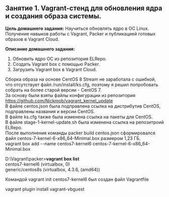 ## Занятие 1. Vagrant-стенд для обновления ядра и создания образа системы. ##

**Цель домашнего задания:**
Научиться обновлять ядро в ОС Linux. Получение навыков работы с Vagrant, Packer и публикацией готовых образов в Vagrant Cloud.

**Описание домашнего задания:**
1. Обновить ядро ОС из репозитория ELRepo.
2. Создать Vagrant box c помощью Packer.
3. Загрузить Vagrant box в Vagrant Cloud.

Сборка образа на основе CentOS 8 Stream не заработала с ошибкой, что отсутствует файл /run/install/ks.cfg, поэтому я решил попробовать собрать на более старой версии - CentOS 7.\
За основу были взяты файлы конфигурации из репозитория https://github.com/Nickmob/vagrant_kernel_update  
В файле centos.json была подправлена ссылка на дистрибутив CentOS, подправлены названия и версии CentOS.\
В файле ks.cfg также была изменена ссылка на пакеты для CentOS.\
В файле stage-1-kernel-update.sh была изменена ссылка на репозитроий ELRepo.\
После выполнения команды packer build centos.json сформировался файл centos-7-kernel-6-x86_64-Minimal.box размером 1,23 ГБ.\
vagrant box add --name centos7-kernel6 centos-7-kernel-6-x86_64-Minimal.box

D:\Vagrant\packer>**vagrant box list**\
centos7-kernel6  (virtualbox, 0)\
generic/centos8s (virtualbox, 4.3.6, (amd64))

Командой vagrant init centos7-kernel6 был создан файл Vagrantfile

vagrant plugin install vagrant-vbguest
